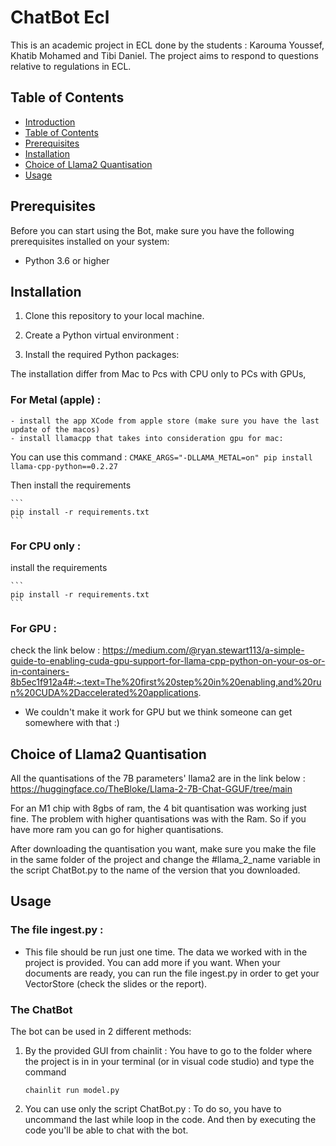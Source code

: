 

# ChatBot Ecl

This is an academic project in ECL done by the students : Karouma Youssef, Khatib Mohamed and Tibi Daniel. The project aims to respond to questions relative to regulations in ECL.
## Table of Contents

- [Introduction](#ChatBot-Ecl)
- [Table of Contents](#table-of-contents)
- [Prerequisites](#prerequisites)
- [Installation](#installation)
- [Choice of Llama2 Quantisation](#choice-of-llama2-quantisation)
- [Usage](#usage)

## Prerequisites

Before you can start using the Bot, make sure you have the following prerequisites installed on your system:

- Python 3.6 or higher


## Installation

1. Clone this repository to your local machine.


2. Create a Python virtual environment :


3. Install the required Python packages:

The installation differ from Mac to Pcs with CPU only to PCs with GPUs,

### For Metal (apple) : 

    - install the app XCode from apple store (make sure you have the last update of the macos)
    - install llamacpp that takes into consideration gpu for mac:
    
You can use this command : 
    ```
    CMAKE_ARGS="-DLLAMA_METAL=on" pip install llama-cpp-python==0.2.27
    ```

Then install the requirements

    ```
    pip install -r requirements.txt
    ```
    

### For CPU only :    
install the requirements

    ```
    pip install -r requirements.txt
    ```
    

    
### For GPU : 
check the link below : 
https://medium.com/@ryan.stewart113/a-simple-guide-to-enabling-cuda-gpu-support-for-llama-cpp-python-on-your-os-or-in-containers-8b5ec1f912a4#:~:text=The%20first%20step%20in%20enabling,and%20run%20CUDA%2Daccelerated%20applications.

- We couldn't make it work for GPU but we think someone can get somewhere with that :)


## Choice of Llama2 Quantisation

All the quantisations of the 7B parameters' llama2 are in the link below : 
https://huggingface.co/TheBloke/Llama-2-7B-Chat-GGUF/tree/main

For an M1 chip with 8gbs of ram, the 4 bit quantisation was working just fine. 
The problem with higher quantisations was with the Ram. So if you have more ram you can go for higher quantisations.

After downloading the quantisation you want, make sure you make the file in the same folder of the project and change the #llama_2_name
variable in the script ChatBot.py to the name of the version that you downloaded.


## Usage

### The file ingest.py : 
- This file should be run just one time. The data we worked with in the project is provided. You can add more if you want. When your documents are ready, you can run the file ingest.py in order to get your VectorStore (check the slides or the report).


### The ChatBot

The bot can be used in 2 different methods:

1. By the provided GUI from chainlit : 
You have to go to the folder where the project is in in your terminal (or in visual code studio) and type the command 

    ```
    chainlit run model.py
    ```

2. You can use only the script ChatBot.py : 
To do so, you have to uncommand the last while loop in the code. And then by executing the code you'll be able to chat with the bot.
